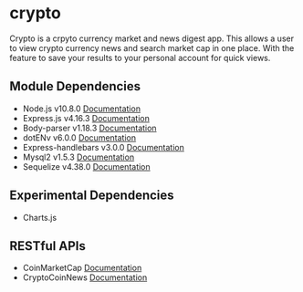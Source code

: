 # crypto

Crypto is a crpyto currency market and news digest app. This allows a user to view crypto currency news and search market cap in one place. With the feature to save your results to your personal account for quick views.

## Module Dependencies
* Node.js v10.8.0 [Documentation](https://nodejs.org/en/docs/)
* Express.js v4.16.3 [Documentation](https://www.npmjs.com/package/express)
* Body-parser v1.18.3 [Documentation]()
* dotENv v6.0.0 [Documentation]()
* Express-handlebars v3.0.0 [Documentation]()
* Mysql2 v1.5.3 [Documentation]()
* Sequelize v4.38.0 [Documentation]()

## Experimental Dependencies
* Charts.js

## RESTful APIs
* CoinMarketCap [Documentation](https://coinmarketcap.com/)
* CryptoCoinNews [Documentation](https://newsapi.org/s/crypto-coins-news-api)
